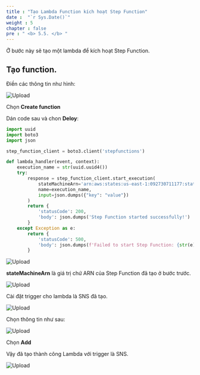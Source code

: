 ```yaml
---
title : "Tạo Lambda Function kích hoạt Step Function"
date :  "`r Sys.Date()`" 
weight : 5
chapter : false
pre : " <b> 5.5. </b> "
---
```


Ở bước này sẽ tạo một lambda để kích hoạt Step Function.

## Tạo function.

Điền các thông tin như hình:

![Upload](/images/10.callstepfun/n.png)

Chọn **Create function**

Dán code sau và chon **Deloy**:

```python
import uuid
import boto3
import json

step_function_client = boto3.client('stepfunctions')

def lambda_handler(event, context):
    execution_name = str(uuid.uuid4())
    try:
        response = step_function_client.start_execution(
            stateMachineArn='arn:aws:states:us-east-1:092730711177:stateMachine:MyStateMachine-v47qbhrm7',
            name=execution_name,
            input=json.dumps({"key": "value"})
        )
        return {
            'statusCode': 200,
            'body': json.dumps('Step Function started successfully!')
        }
    except Exception as e:
        return {
            'statusCode': 500,
            'body': json.dumps(f'Failed to start Step Function: {str(e)}')
        }
```

![Upload](/images/10.callstepfun/n1.png)

**stateMachineArn** là giá trị chứ ARN của Step Function đã tạo ở bước trước.

![Upload](/images/8.stepfun/n7.png)

Cài đặt trigger cho lambda là SNS đã tạo.

![Upload](/images/10.callstepfun/n2.png)

Chọn thông tin như sau:

![Upload](/images/10.callstepfun/n3.png)

Chọn **Add**

Vậy đã tạo thành công Lambda với trigger là SNS.

![Upload](/images/10.callstepfun/n4.png)
